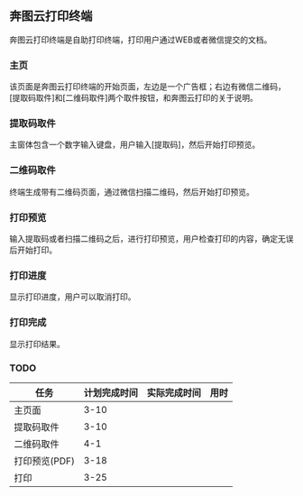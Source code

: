 ## 奔图云打印终端

奔图云打印终端是自助打印终端，打印用户通过WEB或者微信提交的文档。

### 主页

该页面是奔图云打印终端的开始页面，左边是一个广告框；右边有微信二维码，[提取码取件]和[二维码取件]两个取件按钮，和奔图云打印的关于说明。

### 提取码取件

主窗体包含一个数字输入键盘，用户输入[提取码]，然后开始打印预览。

### 二维码取件

终端生成带有二维码页面，通过微信扫描二维码，然后开始打印预览。

### 打印预览

输入提取码或者扫描二维码之后，进行打印预览，用户检查打印的内容，确定无误后开始打印。

### 打印进度

显示打印进度，用户可以取消打印。

### 打印完成

显示打印结果。


### TODO

| 任务 | 计划完成时间 | 实际完成时间 | 用时 |
| ---- | ------------ | ------------ | ---- |
| 主页面 | 3-10
| 提取码取件 | 3-10
| 二维码取件 | 4-1
| 打印预览(PDF) | 3-18
| 打印 | 3-25

